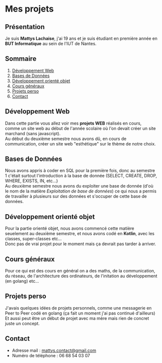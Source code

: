 # Mes projets 
## Présentation
Je suis **Mattys Lachaise**, j'ai 19 ans et je suis étudiant en première année en **BUT Informatique** au sein de l'IUT de Nantes.
## Sommaire
1. [Développement Web](#développement-web)
2. [Bases de Données](#bases-de-données)
3. [Développement orienté objet](#développement-orienté-objet)
4. [Cours généraux](#cours-généraux)
5. [Projets perso](#projets-perso)
6. [Contact](#contact)
## Développement Web
Dans cette partie vous allez voir mes **projets WEB** réalisés en cours, comme un site web au début de l'année scolaire où l'on devait créer un site marchand (sans javascript).\
Au début du deuxième semestre nous avons dû, en cours de communication, créer un site web "esthétique" sur le thème de notre choix.

## Bases de Données
Nous avons appris à coder en SQL pour la première fois, donc au semestre 1 c'était surtout l'introduction à la base de donnée (SELECT, CREATE, DROP, WHERE, EXISTS, IN, etc...)\
Au deuxième semestre nous avons du exploiter une base de donnée (d'où le nom de la matière *Exploitation de base de données*) ce qui nous a permis de travailler à plusieurs sur des données et s'occuper de cette base de données.

## Développement orienté objet
Pour la partie orienté objet, nous avons commencé cette matière seuelement au deuxième semestre, et nous avons codé en **Kotlin**, avec les classes, super-classes etc...\
Donc pas de vrai projet pour le moment mais ça devrait pas tarder à arriver.

## Cours généraux
Pour ce qui est des cours en général on a des maths, de la communication, du réseau, de l'architecture des ordinateurs, de l'initation au développement (en golang) etc...

## Projets perso
J'avais quelques idées de projets personnels, comme une messagerie en Peer to Peer codé en golang (ça fait un moment j'ai pas continué d'ailleurs)\
Et aussi peut être un début de projet avec ma mère mais rien de concret juste un concept.

## Contact
- Adresse mail : mattys.contact@gmail.com
- Numéro de téléphone : 06 68 54 03 07
